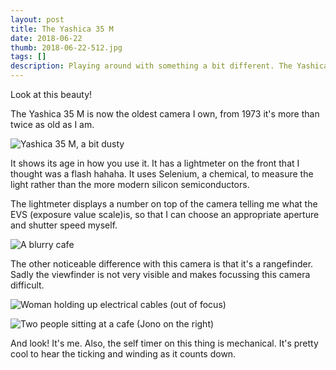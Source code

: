 ```yaml
--- 
layout: post
title: The Yashica 35 M
date: 2018-06-22
thumb: 2018-06-22-512.jpg
tags: []
description: Playing around with something a bit different. The Yashica 35 M
---
```


Look at this beauty!

The Yashica 35 M is now the oldest camera I own, from 1973 it's more than twice as old as I am.

![Yashica 35 M, a bit dusty](/public/images/2018-06-22-1-1024.jpg)

It shows its age in how you use it. It has a lightmeter on the front that I thought was a flash hahaha. It uses Selenium, a chemical, to measure the light rather than the more modern silicon semiconductors.

The lightmeter displays a number on top of the camera telling me what the EVS (exposure value scale)is, so that I can choose an appropriate aperture and shutter speed myself.

![A blurry cafe](/public/images/2018-06-22-2-1024.jpg)

The other noticeable difference with this camera is that it's a rangefinder. Sadly the viewfinder is not very visible and makes focussing this camera difficult.  

![Woman holding up electrical cables (out of focus)](/public/images/2018-06-22-3-1024.jpg)

![Two people sitting at a cafe (Jono on the right)](/public/images/2018-06-22-4-1024.jpg)

And look! It's me. Also, the self timer on this thing is mechanical. It's pretty cool to hear the ticking and winding as it counts down.